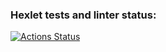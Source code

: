 ### Hexlet tests and linter status:
[![Actions Status](https://github.com/Aniiion/data-analytics-project-96/actions/workflows/hexlet-check.yml/badge.svg)](https://github.com/Aniiion/data-analytics-project-96/actions)